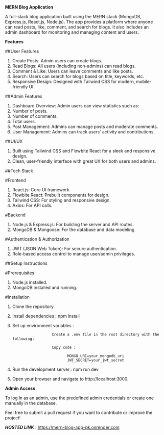 **MERN Blog Application**

A full-stack blog application built using the MERN stack (MongoDB, Express.js, React.js, Node.js).
The app provides a platform where anyone can read posts, like, comment, and search for blogs.
It also includes an admin dashboard for monitoring and managing content and users.

**Features**

##User Features
1. Create Posts: Admin users can create blogs.
2. Read Blogs: All users (including non-admins) can read blogs.
3. Comment & Like: Users can leave comments and like posts.
4. Search: Users can search for blogs based on title, keywords, etc.
5. Responsive Design: Designed with Tailwind CSS for modern, mobile-friendly UI.

##Admin Features
1. Dashboard Overview: Admin users can view statistics such as:
2. Number of posts.
3. Number of comments.
4. Total users.
5. Post Management: Admins can manage posts and moderate comments.
6. User Management: Admins can track users' activity and contributions.

##UI/UX
1. Built using Tailwind CSS and Flowbite React for a sleek and responsive design.
2. Clean, user-friendly interface with great UX for both users and admins.

##Tech Stack

#Frontend
1. React.js: Core UI framework.
2. Flowbite React: Prebuilt components for design.
3. Tailwind CSS: For styling and responsive design.
4. Axios: For API calls.

#Backend
1. Node.js & Express.js: For building the server and API routes.
2. MongoDB & Mongoose: For the database and data modeling.

#Authentication & Authorization
1. JWT (JSON Web Token): For secure authentication.
2. Role-based access control to manage user/admin privileges.

##Setup Instructions

#Prerequisites
1. Node.js installed.
2. MongoDB installed and running.

#Installation

1. Clone the repository

2. Install dependencies : npm install

3. Set up environment variables : 

                         Create a .env file in the root directory with the following:

                         Copy code : 

                                MONGO_URI=your_mongodb_uri
                                JWT_SECRET=your_jwt_secret

4. Run the development server : npm run dev
   
5. Open your browser and navigate to http://localhost:3000.

**Admin Access**

To log in as an admin, use the predefined admin credentials or create one manually in the database.


Feel free to submit a pull request if you want to contribute or improve the project!  

_**HOSTED LINK**_ : https://mern-blog-app-pk.onrender.com
